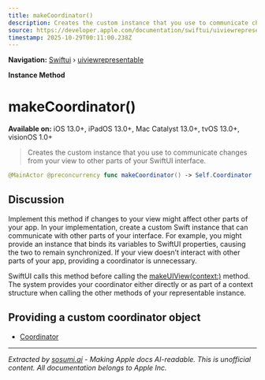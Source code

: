 ```yaml
---
title: makeCoordinator()
description: Creates the custom instance that you use to communicate changes from your view to other parts of your SwiftUI interface.
source: https://developer.apple.com/documentation/swiftui/uiviewrepresentable/makecoordinator()
timestamp: 2025-10-29T00:11:00.238Z
---
```


**Navigation:** [Swiftui](/documentation/swiftui) › [uiviewrepresentable](/documentation/swiftui/uiviewrepresentable)

**Instance Method**

# makeCoordinator()

**Available on:** iOS 13.0+, iPadOS 13.0+, Mac Catalyst 13.0+, tvOS 13.0+, visionOS 1.0+

> Creates the custom instance that you use to communicate changes from your view to other parts of your SwiftUI interface.

```swift
@MainActor @preconcurrency func makeCoordinator() -> Self.Coordinator
```

## Discussion

Implement this method if changes to your view might affect other parts of your app. In your implementation, create a custom Swift instance that can communicate with other parts of your interface. For example, you might provide an instance that binds its variables to SwiftUI properties, causing the two to remain synchronized. If your view doesn’t interact with other parts of your app, providing a coordinator is unnecessary.

SwiftUI calls this method before calling the [makeUIView(context:)](/documentation/swiftui/uiviewrepresentable/makeuiview(context:)) method. The system provides your coordinator either directly or as part of a context structure when calling the other methods of your representable instance.

## Providing a custom coordinator object

- [Coordinator](/documentation/swiftui/uiviewrepresentable/coordinator)

---

*Extracted by [sosumi.ai](https://sosumi.ai) - Making Apple docs AI-readable.*
*This is unofficial content. All documentation belongs to Apple Inc.*
